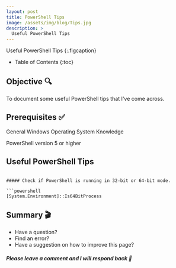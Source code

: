 ```yaml
---
layout: post  
title: PowerShell Tips
image: /assets/img/blog/Tips.jpg
description: >
  Useful PowerShell Tips
---
```


Useful PowerShell Tips
{:.figcaption}

- Table of Contents
{:toc}

## Objective :mag:

To document some useful PowerShell tips that I've come across.

## Prerequisites :white_check_mark:

General Windows Operating System Knowledge

PowerShell version 5 or higher

## Useful PowerShell Tips
```

##### Check if PowerShell is running in 32-bit or 64-bit mode.
	
```powershell	
[System.Environment]::Is64BitProcess
```

## Summary :clapper:
- Have a question?
- Find an error?
- Have a suggestion on how to improve this page?

##### Please leave a comment and I will respond back :speech_balloon:

<script src="https://utteranc.es/client.js"
        repo="djsimtech/blog"
        issue-term="pathname"
        theme="github-dark"
        crossorigin="anonymous"
        async>
</script>

